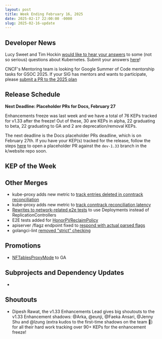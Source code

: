 ```yaml
---
layout: post
title: Week Ending February 16, 2025
date: 2025-02-17 22:00:00 -0000
slug: 2025-02-16-update
---
```


## Developer News

Lucy Sweet and Tim Hockin [would like to hear your answers](https://groups.google.com/a/kubernetes.io/g/dev/c/QLkkUE9TMVU) to some (not so serious) questions about Kubernetes. Submit your answers [here](https://docs.google.com/forms/d/e/1FAIpQLSc6Mn7sms7La9ainFS96_Bq4j0AUCWAUmLk5c3ul-Qy9Ow5Ig/viewform)!

CNCF's Mentoring team is looking for Google Summer of Code mentorship tasks for GSOC 2025.  If your SIG has mentors and wants to participate, please [submit a PR to the 2025 plan](https://github.com/cncf/mentoring/blob/main/programs/summerofcode/2025.md)

## Release Schedule

**Next Deadline: Placeholder PRs for Docs, February 27**

Enhancements freeze was last week and we have a total of 76 KEPs tracked for v1.33 after the freeze! Out of these, 30 are KEPs in alpha, 22 graduating to beta, 22 graduating to GA and 2 are deprecation/removal KEPs.

The next deadline is the Docs placeholder PRs deadline, which is on February 27th. If you have your KEP(s) tracked for the release, follow the steps [here](https://kubernetes.io/docs/contribute/new-content/new-features/#open-a-placeholder-pr) to open a placeholder PR against the `dev-1.33` branch in the k/website repo soon.

## KEP of the Week


## Other Merges

* kube-proxy adds new metric to [track entries deleted in conntrack reconciliation](https://github.com/kubernetes/kubernetes/pull/130204)
* kube-proxy adds new metric to [track conntrack reconciliation latency](https://github.com/kubernetes/kubernetes/pull/130200)
* [Rewrites to network-related e2e tests](https://github.com/kubernetes/kubernetes/pull/130082) to use Deployments instead of ReplicationControllers
* E2E tests added for [HonorPVReclaimPolicy](https://github.com/kubernetes/kubernetes/pull/129997)
* apiserver /flagz endpoint fixed to [respond with actual parsed flags](https://github.com/kubernetes/kubernetes/pull/129996)
* golangci-lint [removed "strict" checking](https://github.com/kubernetes/kubernetes/pull/129875)

## Promotions

* [NFTablesProxyMode](https://github.com/kubernetes/kubernetes/pull/129653) to GA

## Subprojects and Dependency Updates

*

## Shoutouts

* Dipesh Rawat, the v1.33 Enhancements Lead gives big shoutouts to the v1.33 Enhancement shadows: @Arka, @eunji, @Faeka Ansari, @Jenny Shu and @lzung (extra kudos to the first-time shadows on the team :clap:) for all their hard work tracking over 90+ KEPs for the enhancement freeze!
